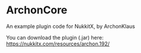 # ArchonCore
An example plugin code for NukkitX, by ArchonKlaus

You can download the plugin (.jar) here: https://nukkitx.com/resources/archon.192/
